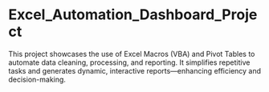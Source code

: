 # Excel_Automation_Dashboard_Project
This project showcases the use of Excel Macros (VBA) and Pivot Tables to automate data cleaning, processing, and reporting. It simplifies repetitive tasks and generates dynamic, interactive reports—enhancing efficiency and decision-making.
